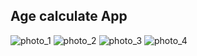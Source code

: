 ## Age calculate App
![photo_1](https://user-images.githubusercontent.com/122788597/219334799-03b21b48-5814-4f05-a948-287ed9f92ab5.jpg)
![photo_2](https://user-images.githubusercontent.com/122788597/219334841-6d1c20f0-edd1-4ba7-aa7e-67141a6e09e9.jpg)
![photo_3](https://user-images.githubusercontent.com/122788597/219334849-6456ede9-019e-4492-bbb8-18bf07c8ff93.jpg)
![photo_4](https://user-images.githubusercontent.com/122788597/219334863-817f92f7-379b-46f5-a04e-8be2c74d7465.jpg)
